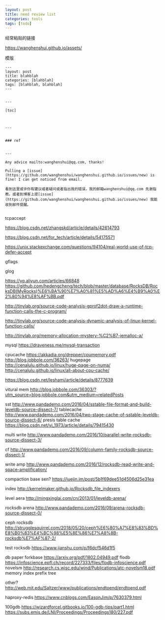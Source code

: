 ```yaml
---
layout: post
title: need review list
categories: tools
tags: [todo]
---
```

  



经常粘贴的链接

https://wanghenshui.github.io/assets/



模版

```
---
layout: post
title: blahblah
categories: [blahblah]
tags: [blahblah, blahblah]
---
  

---

[toc]



---


### ref


---

Any advice mailto:wanghenshui@qq.com, thanks! 

Pulling a [issue](https://github.com/wanghenshui/wanghenshui.github.io/issues/new) is fine! I can get noticed from email.

看到这里或许你有建议或者疑问或者指出我的错误，我的邮箱wanghenshui@qq.com 先谢指教。或者到博客上提[issue](https://github.com/wanghenshui/wanghenshui.github.io/issues/new) 我能收到邮件提醒。


```





tcpaccept

https://blog.csdn.net/zhangskd/article/details/42614793

https://blog.csdn.net/for_tech/article/details/54175571

https://unix.stackexchange.com/questions/94104/real-world-use-of-tcp-defer-accept

gflags

glog

https://yq.aliyun.com/articles/66848
https://github.com/hedengcheng/tech/blob/master/database/RocksDB/RocksDB(MyRocks)%E6%BA%90%E7%A0%81%E5%AD%A6%E4%B9%A0%E2%80%94%E8%AF%BB.pdf

http://tinylab.org/source-code-analysis-gprof2dot-draw-a-runtime-function-calls-the-c-program/

http://tinylab.org/source-code-analysis-dynamic-analysis-of-linux-kernel-function-calls/

http://tinylab.org/memory-allocation-mystery-%C2%B7-jemalloc-a/

mysql
https://draveness.me/mysql-transaction

cpucache
https://akkadia.org/drepper/cpumemory.pdf
http://blog.jobbole.com/36263/
hugepage 
http://cenalulu.github.io/linux/huge-page-on-numa/
http://cenalulu.github.io/linux/all-about-cpu-cache/

https://blog.csdn.net/leshami/article/details/8777639

vitural mem http://blog.jobbole.com/36303/?utm_source=blog.jobbole.com&utm_medium=relatedPosts

sst
http://www.pandademo.com/2016/04/sstable-file-format-and-build-leveldb-source-dissect-7/
tablecache
http://www.pandademo.com/2016/04/two-stage-cache-of-sstable-leveldb-source-dissect-8/
presis table cache
https://blog.csdn.net/yi_1973/article/details/79415430

multi write http://www.pandademo.com/2016/10/parallel-write-rocksdb-source-dissect-3/

cf
http://www.pandademo.com/2016/09/column-family-rocksdb-source-dissect-1/

write amp
http://www.pandademo.com/2016/12/rocksdb-read-write-and-space-amplification/

compaction base sen?
https://juejin.im/post/5b1f69dee51d4506d25e31ea

index
http://kernelmaker.github.io/Rocksdb_file_indexers

level aera
http://mingxinglai.com/cn/2013/01/leveldb-arena/

rocksdb arena http://www.pandademo.com/2016/09/arena-rocksdb-source-dissect-0/

ceph rocksdb http://strugglesquirrel.com/2018/05/20/ceph%E6%80%A7%E8%83%BD%E8%B0%83%E4%BC%98%E5%8E%86%E7%A8%8B-rocksdb%E7%AF%87-2/


test rocksdb 
https://www.jianshu.com/p/f6dcf546d1f5

db paper
forkbase
https://arxiv.org/pdf/1802.04949.pdf
flodb
https://infoscience.epfl.ch/record/227333/files/flodb-infoscience.pdf
novelsm
http://research.cs.wisc.edu/wind/Publications/atc-novelsm18.pdf
memory index prefix tree

other?
http://web.mit.edu/Saltzer/www/publications/endtoend/endtoend.pdf

haproxy-redis
https://www.cnblogs.com/EasonJim/p/7630379.html

100gdb https://wizardforcel.gitbooks.io/100-gdb-tips/part1.html
https://subs.emis.de/LNI/Proceedings/Proceedings180/227.pdf






